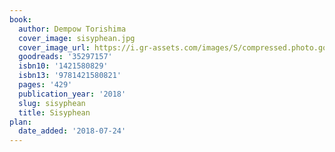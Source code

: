 ```yaml
---
book:
  author: Dempow Torishima
  cover_image: sisyphean.jpg
  cover_image_url: https://i.gr-assets.com/images/S/compressed.photo.goodreads.com/books/1513109104l/35297157._SX98_.jpg
  goodreads: '35297157'
  isbn10: '1421580829'
  isbn13: '9781421580821'
  pages: '429'
  publication_year: '2018'
  slug: sisyphean
  title: Sisyphean
plan:
  date_added: '2018-07-24'
---
```


